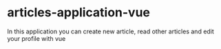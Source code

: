 # articles-application-vue
In this application you can create new article, read other articles and edit your profile with vue
